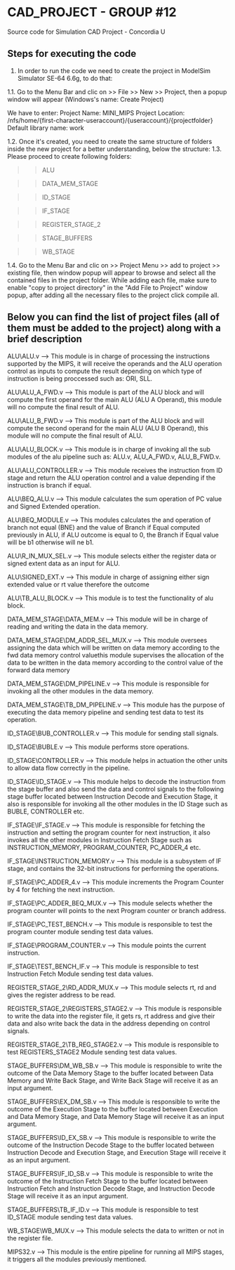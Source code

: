 # CAD_PROJECT - GROUP #12
Source code for Simulation CAD Project - Concordia U


Steps for executing the code
------------------------------

1. In order to run the code we need to create the project in ModelSim Simulator SE-64 6.6g, to do that:

1.1. Go to the Menu Bar and clic on >> File >> New >> Project, then a popup window will appear (Windows's name: Create Project)

We have to enter: 
Project Name: MINI_MIPS
Project Location: /nfs/home/{first-character-useraccount}/{useraccount}/{projectfolder}
Default library name: work

1.2. Once it's created, you need to create the same structure of folders inside the new project for a better understanding, below the structure:
1.3. Please proceed to create following folders:

>> ALU

>> DATA_MEM_STAGE

>> ID_STAGE

>> IF_STAGE

>> REGISTER_STAGE_2

>> STAGE_BUFFERS

>> WB_STAGE


1.4. Go to the Menu Bar and clic on >> Project Menu >> add to project >> existing file, then window popup will appear to browse and select all the contained files in the project folder.
While adding each file, make sure to enable "copy to project directory" in the "Add File to Project" window popup, after adding all the necessary files to the project click compile all.

Below you can find the list of project files (all of them must be added to the project) along with a brief description
------------------------------------------------------------------------------------------------------------------------

 ALU\ALU.v  --> This module is in charge of processing the instructions supported by the MIPS, it will receive the operands and the ALU operation control as inputs to compute the result depending on which type of instruction is being proccessed such as: ORI, SLL.

 ALU\ALU_A_FWD.v  --> This module is part of the ALU block and will compute the first operand for the main ALU (ALU A Operand), this module will no compute the final result of ALU.

 ALU\ALU_B_FWD.v  --> This module is part of the ALU block and will compute the second operand for the main ALU (ALU B Operand), this module will no compute the final result of ALU.

 ALU\ALU_BLOCK.v  --> This module is in charge of invoking all the sub modules of the alu pipeline such as: ALU.v, ALU_A_FWD.v, ALU_B_FWD.v.

 ALU\ALU_CONTROLLER.v  --> This module receives the instruction from ID stage and return the ALU operation control and a value depending if the instruction is branch if equal.

 ALU\BEQ_ALU.v  -->  This module calculates the sum operation of PC value and Signed Extended operation.

 ALU\BEQ_MODULE.v  --> This modules calculates the and operation of branch not equal (BNE) and the value of Branch if Equal computed previously in ALU, if ALU outcome is equal to 0, the Branch if Equal value will be b1 otherwise will ne b1.

 ALU\R_IN_MUX_SEL.v  --> This module selects either the register data or signed extent data as an input for ALU.

 ALU\SIGNED_EXT.v  --> This module in charge of assigning either sign extended value or rt value therefore the outcome 

 ALU\TB_ALU_BLOCK.v  --> This module is to test the functionality of alu block.

DATA_MEM_STAGE\DATA_MEM.v  --> This module will be in charge of reading and writing the data in the data memory.

DATA_MEM_STAGE\DM_ADDR_SEL_MUX.v  --> This module oversees assigning the data which will be written on data memory according to the fwd data memory control valuethis module supervises the allocation of the data to be written in the data memory according to the control value of the forward data memory

DATA_MEM_STAGE\DM_PIPELINE.v  --> This module is responsible for invoking all the other modules in the data memory.

DATA_MEM_STAGE\TB_DM_PIPELINE.v  --> This module has the purpose of executing the data memory pipeline and sending test data to test its operation.

 ID_STAGE\BUB_CONTROLLER.v  --> This module for sending stall signals.

 ID_STAGE\BUBLE.v  --> This module performs store operations.

 ID_STAGE\CONTROLLER.v  --> This module helps in actuation the other units to allow data flow correctly in the pipeline.

 ID_STAGE\ID_STAGE.v  -->  This module helps to decode the instruction from the stage buffer and also send the data and control signals to the following stage buffer located between Instruction Decode and Execution Stage, it also is responsible for invoking all the other modules in the ID Stage such as BUBLE, CONTROLLER etc.

 IF_STAGE\IF_STAGE.v  --> This module is responsible for fetching the instruction and setting the program counter for next instruction, it also invokes all the other modules in Instruction Fetch Stage such as INSTRUCTION_MEMORY, PROGRAM_COUNTER, PC_ADDER_4 etc.

 IF_STAGE\INSTRUCTION_MEMORY.v  --> This module is a subsystem of IF stage, and contains the 32-bit instructions for performing the operations.

 IF_STAGE\PC_ADDER_4.v  --> This module increments the Program Counter by 4 for fetching the next instruction.

 IF_STAGE\PC_ADDER_BEQ_MUX.v  --> This module selects whether the program counter will points to the next Program counter or branch address.


 IF_STAGE\PC_TEST_BENCH.v  -->  This module is responsible to test the program counter module sending test data values.

 IF_STAGE\PROGRAM_COUNTER.v  --> This module points the current instruction.

 IF_STAGE\TEST_BENCH_IF.v  --> This module is responsible to test Instruction Fetch Module sending test data values.

 REGISTER_STAGE_2\RD_ADDR_MUX.v  --> This module selects rt, rd and gives the register address to be read.


 REGISTER_STAGE_2\REGISTERS_STAGE2.v  --> This module is responsible to write the data into the register file, it gets rs, rt address and give their data and also write back the data in the address depending on control signals.

 REGISTER_STAGE_2\TB_REG_STAGE2.v  --> This module is responsible to test REGISTERS_STAGE2 Module sending test data values.

 STAGE_BUFFERS\DM_WB_SB.v  --> This module is responsible to write the outcome of the Data Memory Stage to the buffer located between Data Memory and Write Back Stage, and Write Back Stage will receive it as an input argument.

 STAGE_BUFFERS\EX_DM_SB.v  --> This module is responsible to write the outcome of the Execution Stage to the buffer located between Execution and Data Memory Stage, and Data Memory Stage will receive it as an input argument.

 STAGE_BUFFERS\ID_EX_SB.v  --> This module is responsible to write the outcome of the Instruction Decode Stage to the buffer located between Instruction Decode and Execution Stage, and Execution Stage will receive it as an input argument.

 STAGE_BUFFERS\IF_ID_SB.v  --> This module is responsible to write the outcome of the Instruction Fetch Stage to the buffer located between Instruction Fetch and Instruction Decode Stage, and Instruction Decode Stage will receive it as an input argument.

 STAGE_BUFFERS\TB_IF_ID.v  --> This module is responsible to test ID_STAGE module  sending test data values.

 WB_STAGE\WB_MUX.v  --> This module selects the data to written or not in the register file.

 MIPS32.v  --> This module is the entire pipeline for running all MIPS stages, it triggers all the modules previously mentioned.






